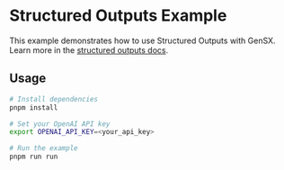 # Structured Outputs Example

This example demonstrates how to use Structured Outputs with GenSX. Learn more in the [structured outputs docs](https://gensx.dev/patterns/structured-outputs).

## Usage

```bash
# Install dependencies
pnpm install

# Set your OpenAI API key
export OPENAI_API_KEY=<your_api_key>

# Run the example
pnpm run run
```
